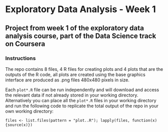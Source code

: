 # Exploratory Data Analysis - Week 1
## Project from week 1 of the exploratory data analysis course, part of the Data Science track on Coursera

### Instructions
The repo contains 8 files, 4 R files for creating plots and 4 plots that are the outputs of the R code, all plots are created using the base graphics interface are produced as .png files 480x480 pixels in size.  

Each ```plot*.R``` file can be run independently and will download and access the relevant data if not already stored in your working directory.  Alternatively you can place all the ```plot*.R``` files in your working directory and run the following code to replicate the total output of the repo in your own working directory:
```
files <- list.files(pattern = "plot..R"); lapply(files, function(x){source(x)})
```


